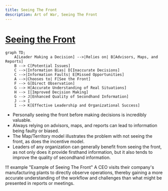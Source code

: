```yaml
---
title: Seeing The Front
description: Art of War, Seeing The Front
---
```


# [Seeing the Front](https://en.wikipedia.org/wiki/Front_(military))

```mermaid
graph TD;
    A[Leader Making a Decision] -->|Relies on| B[Advisors, Maps, and Reports]
    B --> C[Potential Issues]
    C -->|Information Bias| D[Inaccurate Decisions]
    C -->|Information Faults| E[Missed Opportunities]
    A -->|Chooses to| F[See the Front]
    F --> G[Direct Observation]
    G --> H[Accurate Understanding of Real Situations]
    H --> I[Improved Decision Making]
    G --> J[Enhanced Quality of Secondhand Information]
    J --> I
    I --> K[Effective Leadership and Organizational Success]
```

- Personally seeing the front before making decisions is incredibly valuable. 
- Always relying on advisors, maps, and reports can lead to information being faulty or biased. 
- The Map/Territory model illustrates the problem with not seeing the front, as does the incentive model. 
- Leaders of any organization can generally benefit from seeing the front, as not only does it provide firsthand information, but it also tends to improve the quality of secondhand information.

!!! example "Example of Seeing The Front"
    A CEO visits their company's manufacturing plants to directly observe operations, thereby gaining a more accurate understanding of the workflow and challenges than what might be presented in reports or meetings.